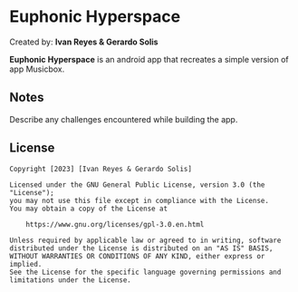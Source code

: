 ﻿# Euphonic Hyperspace
Created by: **Ivan Reyes & Gerardo Solis**

**Euphonic Hyperspace** is an android app that recreates a simple version of app Musicbox. 

## Notes

Describe any challenges encountered while building the app.

## License

    Copyright [2023] [Ivan Reyes & Gerardo Solis]

    Licensed under the GNU General Public License, version 3.0 (the "License");
    you may not use this file except in compliance with the License.
    You may obtain a copy of the License at

        https://www.gnu.org/licenses/gpl-3.0.en.html

    Unless required by applicable law or agreed to in writing, software
    distributed under the License is distributed on an "AS IS" BASIS,
    WITHOUT WARRANTIES OR CONDITIONS OF ANY KIND, either express or implied.
    See the License for the specific language governing permissions and
    limitations under the License.
